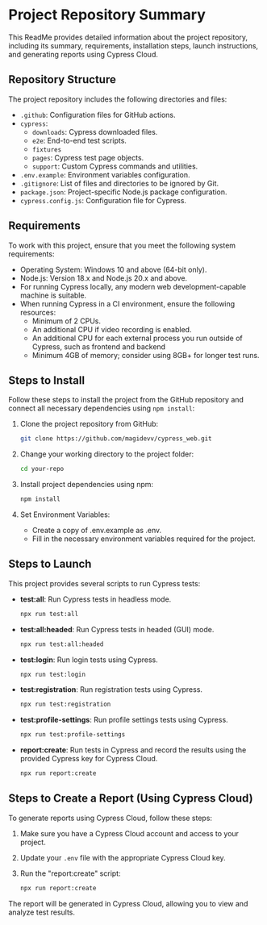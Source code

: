 # Project Repository Summary

This ReadMe provides detailed information about the project repository, including its summary, requirements, installation steps, launch instructions, and generating reports using Cypress Cloud.

## Repository Structure

The project repository includes the following directories and files:

- `.github`: Configuration files for GitHub actions.
- `cypress`:
  - `downloads`: Cypress downloaded files.
  - `e2e`: End-to-end test scripts.
  - `fixtures`
  - `pages`: Cypress test page objects.
  - `support`: Custom Cypress commands and utilities.
- `.env.example`: Environment variables configuration.
- `.gitignore`: List of files and directories to be ignored by Git.
- `package.json`: Project-specific Node.js package configuration.
- `cypress.config.js`: Configuration file for Cypress.

## Requirements

To work with this project, ensure that you meet the following system requirements:

- Operating System: Windows 10 and above (64-bit only).
- Node.js: Version 18.x and Node.js 20.x and above.
- For running Cypress locally, any modern web development-capable machine is suitable.
- When running Cypress in a CI environment, ensure the following resources:
  - Minimum of 2 CPUs.
  - An additional CPU if video recording is enabled.
  - An additional CPU for each external process you run outside of Cypress, such as frontend and backend
  - Minimum 4GB of memory; consider using 8GB+ for longer test runs.

## Steps to Install

Follow these steps to install the project from the GitHub repository and connect all necessary dependencies using `npm install`:

1. Clone the project repository from GitHub:
   ```bash
   git clone https://github.com/magidevv/cypress_web.git
   ```

2. Change your working directory to the project folder:
   ```bash
   cd your-repo
   ```

3. Install project dependencies using npm:
   ```bash
   npm install
   ```

4. Set Environment Variables:
   - Create a copy of .env.example as .env.
   - Fill in the necessary environment variables required for the project.

## Steps to Launch

This project provides several scripts to run Cypress tests:

- **test:all**: Run Cypress tests in headless mode.
   ```bash
   npx run test:all
   ```

- **test:all:headed**: Run Cypress tests in headed (GUI) mode.
   ```bash
   npx run test:all:headed
   ```

- **test:login**: Run login tests using Cypress.
   ```bash
   npx run test:login
   ```

- **test:registration**: Run registration tests using Cypress.
   ```bash
   npx run test:registration
   ```

- **test:profile-settings**: Run profile settings tests using Cypress.
   ```bash
   npx run test:profile-settings
   ```

- **report:create**: Run tests in Cypress and record the results using the provided Cypress key for Cypress Cloud.
   ```bash
   npx run report:create
   ```

## Steps to Create a Report (Using Cypress Cloud)

To generate reports using Cypress Cloud, follow these steps:

1. Make sure you have a Cypress Cloud account and access to your project.

2. Update your `.env` file with the appropriate Cypress Cloud key.

3. Run the "report:create" script:
   ```bash
   npx run report:create
   ```

The report will be generated in Cypress Cloud, allowing you to view and analyze test results.